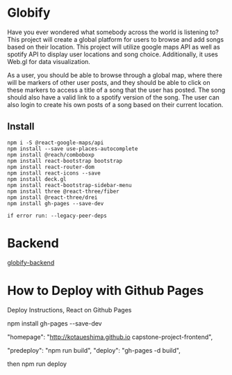 # Globify

Have you ever wondered what somebody across the world is listening to? This project will create a global platform for users to browse and add songs based on their location. This project will utilize google maps API as well as spotify API to display user locations and song choice. Additionally, it uses Web.gl for data visualization.

As a user, you should be able to browse through a global map, where there will be markers of other user posts, and they should be able to click on these markers to access a title of a song that the user has posted. The song should also have a valid link to a spotify version of the song. The user can also login to create his own posts of a song based on their current location.

## Install

```
npm i -S @react-google-maps/api
npm install --save use-places-autocomplete
npm install @reach/comboboxp
npm install react-bootstrap bootstrap
npm install react-router-dom
npm install react-icons --save
npm install deck.gl
npm install react-bootstrap-sidebar-menu
npm install three @react-three/fiber
npm install @react-three/drei
npm install gh-pages --save-dev

if error run: --legacy-peer-deps
```

# Backend

[globify-backend](https://github.com/KotaUeshima/globify-backend)

# How to Deploy with Github Pages

Deploy Instructions, React on Github Pages

npm install gh-pages --save-dev

"homepage": "http://kotaueshima.github.io capstone-project-frontend",

"predeploy": "npm run build",
"deploy": "gh-pages -d build",

then npm run deploy
